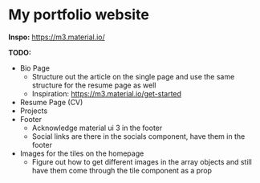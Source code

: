 # My portfolio website

**Inspo:**
https://m3.material.io/

**TODO:**

- Bio Page
  - Structure out the article on the single page and use the same structure for the resume page as well
  - Inspiration: https://m3.material.io/get-started
- Resume Page (CV)
- Projects
- Footer
  - Acknowledge material ui 3 in the footer
  - Social links are there in the socials component, have them in the footer
- Images for the tiles on the homepage
  - Figure out how to get different images in the array objects and still have them come through the tile component as a prop
